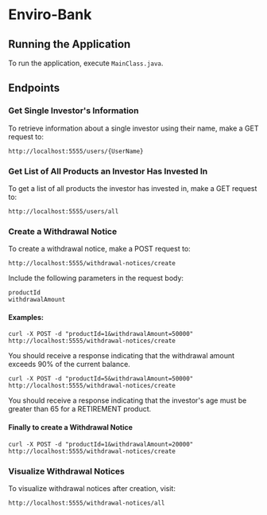 # Enviro-Bank

## Running the Application
To run the application, execute `MainClass.java`.

## Endpoints

### Get Single Investor's Information
To retrieve information about a single investor using their name, make a GET request to:
```http
http://localhost:5555/users/{UserName}
```

### Get List of All Products an Investor Has Invested In
To get a list of all products the investor has invested in, make a GET request to:

```http
http://localhost:5555/users/all
```

### Create a Withdrawal Notice
To create a withdrawal notice, make a POST request to:

```http
http://localhost:5555/withdrawal-notices/create
```
Include the following parameters in the request body:
```http
productId
withdrawalAmount
```
#### Examples:
```http
curl -X POST -d "productId=1&withdrawalAmount=50000" http://localhost:5555/withdrawal-notices/create
```
You should receive a response indicating that the withdrawal amount exceeds 90% of the current balance.
```http
curl -X POST -d "productId=5&withdrawalAmount=50000" http://localhost:5555/withdrawal-notices/create
```
You should receive a response indicating that the investor's age must be greater than 65 for a RETIREMENT product.

#### Finally to create a Withdrawal Notice
```http
curl -X POST -d "productId=1&withdrawalAmount=20000" http://localhost:5555/withdrawal-notices/create
```

### Visualize Withdrawal Notices

To visualize withdrawal notices after creation, visit:
```http
http://localhost:5555/withdrawal-notices/all
```
